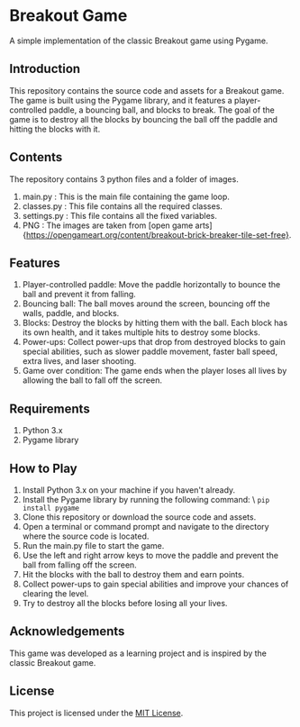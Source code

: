 # Breakout Game

A simple implementation of the classic Breakout game using Pygame.

## Introduction

This repository contains the source code and assets for a Breakout game. The game is built using the Pygame library, and it features a player-controlled paddle, a bouncing ball, and blocks to break. The goal of the game is to destroy all the blocks by bouncing the ball off the paddle and hitting the blocks with it.

## Contents

The repository contains 3 python files and a folder of images.
1. main.py : This is the main file containing the game loop.
2. classes.py : This file contains all the required classes.
3. settings.py : This file contains all the fixed variables.
4. PNG : The images are taken from [open game arts]{https://opengameart.org/content/breakout-brick-breaker-tile-set-free}.

## Features

1. Player-controlled paddle: Move the paddle horizontally to bounce the ball and prevent it from falling.
2. Bouncing ball: The ball moves around the screen, bouncing off the walls, paddle, and blocks.
3. Blocks: Destroy the blocks by hitting them with the ball. Each block has its own health, and it takes multiple hits to destroy some blocks.
4. Power-ups: Collect power-ups that drop from destroyed blocks to gain special abilities, such as slower paddle movement, faster ball speed, extra lives, and laser shooting.
5. Game over condition: The game ends when the player loses all lives by allowing the ball to fall off the screen.

## Requirements

1. Python 3.x
2. Pygame library

## How to Play

1. Install Python 3.x on your machine if you haven't already.
2. Install the Pygame library by running the following command: \ `pip install pygame`
3. Clone this repository or download the source code and assets.
4. Open a terminal or command prompt and navigate to the directory where the source code is located.
5. Run the main.py file to start the game.
6. Use the left and right arrow keys to move the paddle and prevent the ball from falling off the screen.
7. Hit the blocks with the ball to destroy them and earn points.
8. Collect power-ups to gain special abilities and improve your chances of clearing the level.
9. Try to destroy all the blocks before losing all your lives.

## Acknowledgements

This game was developed as a learning project and is inspired by the classic Breakout game.

## License

This project is licensed under the [MIT License](LICENSE).
